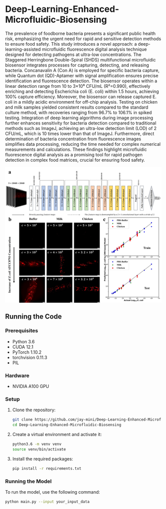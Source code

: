 # Deep-Learning-Enhanced-Microfluidic-Biosensing

The prevalence of foodborne bacteria presents a significant public health risk, emphasizing the urgent need for rapid and sensitive detection methods to ensure food safety. This study introduces a novel approach: a deep-learning-assisted microfluidic fluorescence digital analysis technique designed for detecting pathogens at ultra-low concentrations. The Staggered Herringbone Double-Spiral (SHDS) multifunctional microfluidic biosensor integrates processes for capturing, detecting, and releasing bacteria. Concanavalin A (Con A) is employed for specific bacteria capture, while Quantum dot (QD)-Aptamer with signal amplification ensures precise identification and fluorescence detection. The biosensor operates within a linear detection range from 10 to 3×10⁶ CFU/mL (R²=0.990), effectively enriching and detecting Escherichia coli (E. coli) within 1.5 hours, achieving 100% capture efficiency. Moreover, the biosensor can release captured E. coli in a mildly acidic environment for off-chip analysis. Testing on chicken and milk samples yielded consistent results compared to the standard culture method, with recoveries ranging from 96.7% to 106.1% in spiked testing. Integration of deep learning algorithms during image processing further enhances sensitivity for bacteria detection compared to traditional methods such as ImageJ, achieving an ultra-low detection limit (LOD) of 2 CFU/mL, which is 10 times lower than that of ImageJ. Furthermore, direct determination of bacteria concentration from fluorescence images simplifies data processing, reducing the time needed for complex numerical measurements and calculations. These findings highlight microfluidic fluorescence digital analysis as a promising tool for rapid pathogen detection in complex food matrices, crucial for ensuring food safety.

![模型示意图](https://github.com/jay-mini/Deep-Learning-Enhanced-Microfluidic-Biosensing/blob/master/CNN_Detection/model_diagram.jpg)

## Running the Code

### Prerequisites

- Python 3.6
- CUDA 12.1
- PyTorch 1.10.2
- torchvision 0.11.3
- PIL

### Hardware

- NVIDIA A100 GPU

### Setup

1. Clone the repository:
    ```bash
    git clone https://github.com/jay-mini/Deep-Learning-Enhanced-Microfluidic-Biosensing.git
    cd Deep-Learning-Enhanced-Microfluidic-Biosensing
    ```

2. Create a virtual environment and activate it:
    ```bash
    python3.6 -m venv venv
    source venv/bin/activate
    ```

3. Install the required packages:
    ```bash
    pip install -r requirements.txt
    ```

### Running the Model

To run the model, use the following command:
```bash
python main.py --input your_input_data


